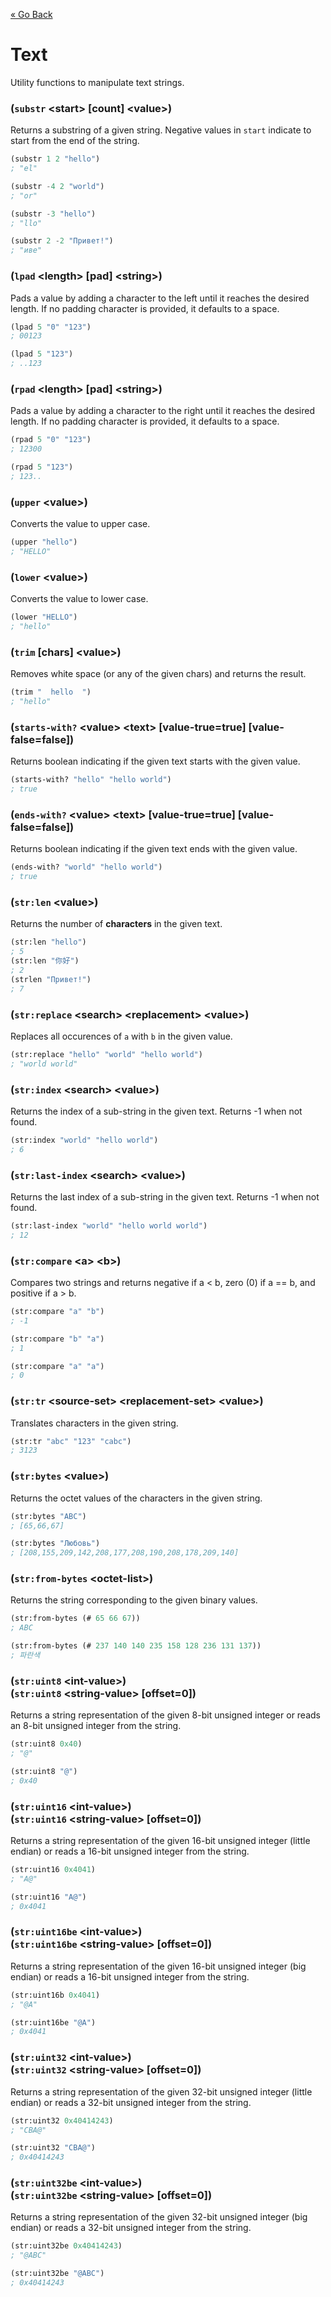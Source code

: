 [&laquo; Go Back](./README.md)
# Text
Utility functions to manipulate text strings.

### (`substr` \<start> [count] \<value>)
Returns a substring of a given string. Negative values in `start` indicate to start from the end of the string.
```lisp
(substr 1 2 "hello")
; "el"

(substr -4 2 "world")
; "or"

(substr -3 "hello")
; "llo"

(substr 2 -2 "Привет!")
; "иве"
```

### (`lpad` \<length> [pad] \<string>)
Pads a value by adding a character to the left until it reaches the desired length. If no padding character
is provided, it defaults to a space.
```lisp
(lpad 5 "0" "123")
; 00123

(lpad 5 "123")
; ..123
```

### (`rpad` \<length> [pad] \<string>)
Pads a value by adding a character to the right until it reaches the desired length. If no padding character
is provided, it defaults to a space.
```lisp
(rpad 5 "0" "123")
; 12300

(rpad 5 "123")
; 123..
```

### (`upper` \<value>)
Converts the value to upper case.
```lisp
(upper "hello")
; "HELLO"
```

### (`lower` \<value>)
Converts the value to lower case.
```lisp
(lower "HELLO")
; "hello"
```

### (`trim` [chars] \<value>)
Removes white space (or any of the given chars) and returns the result.
```lisp
(trim "  hello  ")
; "hello"
```

### (`starts-with?` \<value> \<text> [value-true=true] [value-false=false])
Returns boolean indicating if the given text starts with the given value.
```lisp
(starts-with? "hello" "hello world")
; true
```

### (`ends-with?` \<value> \<text> [value-true=true] [value-false=false])
Returns boolean indicating if the given text ends with the given value.
```lisp
(ends-with? "world" "hello world")
; true
```

### (`str:len` \<value>)
Returns the number of **characters** in the given text.
```lisp
(str:len "hello")
; 5
(str:len "你好")
; 2
(strlen "Привет!")
; 7
```

### (`str:replace` \<search> \<replacement> \<value>)
Replaces all occurences of `a` with `b` in the given value.
```lisp
(str:replace "hello" "world" "hello world")
; "world world"
```

### (`str:index` \<search> \<value>)
Returns the index of a sub-string in the given text. Returns -1 when not found.
```lisp
(str:index "world" "hello world")
; 6
```

### (`str:last-index` \<search> \<value>)
Returns the last index of a sub-string in the given text. Returns -1 when not found.
```lisp
(str:last-index "world" "hello world world")
; 12
```

### (`str:compare` \<a> \<b>)
Compares two strings and returns negative if a \< b, zero (0) if a == b, and positive if a > b.
```lisp
(str:compare "a" "b")
; -1

(str:compare "b" "a")
; 1

(str:compare "a" "a")
; 0
```

### (`str:tr` \<source-set> \<replacement-set> \<value>)
Translates characters in the given string.
```lisp
(str:tr "abc" "123" "cabc")
; 3123
```

### (`str:bytes` \<value>)
Returns the octet values of the characters in the given string.
```lisp
(str:bytes "ABC")
; [65,66,67]

(str:bytes "Любовь")
; [208,155,209,142,208,177,208,190,208,178,209,140]
```

### (`str:from-bytes` \<octet-list>)
Returns the string corresponding to the given binary values.
```lisp
(str:from-bytes (# 65 66 67))
; ABC

(str:from-bytes (# 237 140 140 235 158 128 236 131 137))
; 파란색
```

### (`str:uint8` \<int-value>)<br/>(`str:uint8` \<string-value> [offset=0])
Returns a string representation of the given 8-bit unsigned integer or reads an 8-bit unsigned integer from the string.
```lisp
(str:uint8 0x40)
; "@"

(str:uint8 "@")
; 0x40
```

### (`str:uint16` \<int-value>)<br/>(`str:uint16` \<string-value> [offset=0])
Returns a string representation of the given 16-bit unsigned integer (little endian) or reads a 16-bit unsigned integer from the string.
```lisp
(str:uint16 0x4041)
; "A@"

(str:uint16 "A@")
; 0x4041
```

### (`str:uint16be` \<int-value>)<br/>(`str:uint16be` \<string-value> [offset=0])
Returns a string representation of the given 16-bit unsigned integer (big endian) or reads a 16-bit unsigned integer from the string.
```lisp
(str:uint16b 0x4041)
; "@A"

(str:uint16be "@A")
; 0x4041
```

### (`str:uint32` \<int-value>)<br/>(`str:uint32` \<string-value> [offset=0])
Returns a string representation of the given 32-bit unsigned integer (little endian) or reads a 32-bit unsigned integer from the string.
```lisp
(str:uint32 0x40414243)
; "CBA@"

(str:uint32 "CBA@")
; 0x40414243
```

### (`str:uint32be` \<int-value>)<br/>(`str:uint32be` \<string-value> [offset=0])
Returns a string representation of the given 32-bit unsigned integer (big endian) or reads a 32-bit unsigned integer from the string.
```lisp
(str:uint32be 0x40414243)
; "@ABC"

(str:uint32be "@ABC")
; 0x40414243
```
